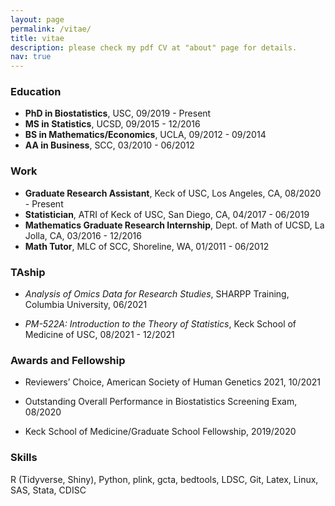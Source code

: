 ```yaml
---
layout: page
permalink: /vitae/
title: vitae
description: please check my pdf CV at "about" page for details.
nav: true
---
```



### **Education**

- **PhD in Biostatistics**, USC, 09/2019 - Present
- **MS in Statistics**, UCSD, 09/2015 - 12/2016
- **BS in Mathematics/Economics**, UCLA, 09/2012 - 09/2014
- **AA in Business**, SCC, 03/2010 - 06/2012

### **Work**
- **Graduate Research Assistant**, Keck of USC, Los Angeles, CA, 08/2020 - Present
- **Statistician**, ATRI of Keck of USC, San Diego, CA, 04/2017 - 06/2019
- **Mathematics Graduate Research Internship**, Dept. of Math of UCSD, La Jolla, CA, 03/2016 - 12/2016
- **Math Tutor**, MLC of SCC, Shoreline, WA, 01/2011 -  06/2012

### **TAship**
- *Analysis of Omics Data for Research Studies*, SHARPP Training, Columbia University, 06/2021

- *PM-522A: Introduction to the Theory of Statistics*, Keck School of Medicine of USC, 08/2021 - 12/2021

### **Awards and Fellowship**
- Reviewers’ Choice, American Society of Human Genetics 2021, 10/2021

- Outstanding Overall Performance in Biostatistics Screening Exam, 08/2020

- Keck School of Medicine/Graduate School Fellowship, 2019/2020

### **Skills**

  R (Tidyverse, Shiny), Python, plink, gcta, bedtools, LDSC, Git, Latex, Linux, SAS, Stata, CDISC
